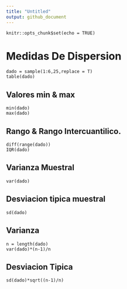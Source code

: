 ```yaml
---
title: "Untitled"
output: github_document
---
```


```{r setup, include=FALSE}
knitr::opts_chunk$set(echo = TRUE)
```



# Medidas De Dispersion

```{r}
dado = sample(1:6,25,replace = T)
table(dado)
```

## Valores min & max

```{r}
min(dado)
max(dado)
```

## Rango & Rango Intercuantilico.

```{r}
diff(range(dado))
IQR(dado)
```

## Varianza Muestral

```{r}
var(dado)
```

## Desviacion tipica muestral

```{r}
sd(dado)
```

## Varianza
```{r}
n = length(dado)
var(dado)*(n-1)/n
```

## Desviacion Tipica
```{r}
sd(dado)*sqrt((n-1)/n)
```

